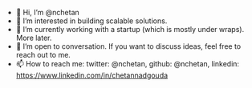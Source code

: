 - 👋 Hi, I’m @nchetan
- 👀 I’m interested in building scalable solutions.
- 🌱 I’m currently working with a startup (which is mostly under wraps). More later.
- 💞️ I’m open to conversation. If you want to discuss ideas, feel free to reach out to me.
- 📫 How to reach me: twitter: @nchetan, github: @nchetan, linkedin: https://www.linkedin.com/in/chetannadgouda

<!---
nchetan/nchetan is a ✨ special ✨ repository because its `README.md` (this file) appears on your GitHub profile.
You can click the Preview link to take a look at your changes.
--->
